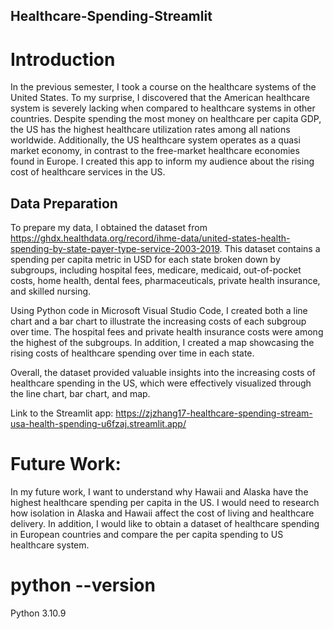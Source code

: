 ## Healthcare-Spending-Streamlit

# Introduction

In the previous semester, I took a course on the healthcare systems of the United States. To my surprise, I discovered that the American healthcare system is severely lacking when compared to healthcare systems in other countries. Despite spending the most money on healthcare per capita GDP, the US has the highest healthcare utilization rates among all nations worldwide. Additionally, the US healthcare system operates as a quasi market economy, in contrast to the free-market healthcare economies found in Europe. I created this app to inform my audience about the rising cost of healthcare services in the US.

## Data Preparation

To prepare my data, I obtained the dataset from https://ghdx.healthdata.org/record/ihme-data/united-states-health-spending-by-state-payer-type-service-2003-2019. This dataset contains a spending per capita metric in USD for each state broken down by subgroups, including hospital fees, medicare, medicaid, out-of-pocket costs, home health, dental fees, pharmaceuticals, private health insurance, and skilled nursing.

Using Python code in Microsoft Visual Studio Code, I created both a line chart and a bar chart to illustrate the increasing costs of each subgroup over time. The hospital fees and private health insurance costs were among the highest of the subgroups. In addition, I created a map showcasing the rising costs of healthcare spending over time in each state.

Overall, the dataset provided valuable insights into the increasing costs of healthcare spending in the US, which were effectively visualized through the line chart, bar chart, and map.

Link to the Streamlit app: https://zjzhang17-healthcare-spending-stream-usa-health-spending-u6fzaj.streamlit.app/
# Future Work: 
In my future work, I want to understand why Hawaii and Alaska have the highest healthcare spending per capita in the US. I would need to research how isolation in Alaska and Hawaii affect the cost of living and healthcare delivery. In addition, I would like to obtain a dataset of healthcare spending in European countries and compare the per capita spending to US healthcare system. 

# python --version
Python 3.10.9
